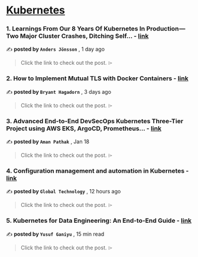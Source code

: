 
<h1><a href=https://medium.com/tag/kubernetes/recommended target="_blank" rel="noopener noreferrer">Kubernetes</a></h1>
<h3>1. Learnings From Our 8 Years Of Kubernetes In Production — Two Major Cluster Crashes, Ditching Self… - <a href=https://medium.com/@.anders/learnings-from-our-8-years-of-kubernetes-in-production-two-major-cluster-crashes-ditching-self-0257c09d36cd?source=tag_recommended_feed---------0-84----------kubernetes----------7aa45ccb_c388_493c_bf0c_79d46220534f------- target="_blank" rel="noopener noreferrer">link</a></h3>

✍️ **posted by `Anders Jönsson`** <date> , 1 day ago</date>

<blockquote>Click the link to check out the post. ⌲</blockquote>

<h3>2. How to Implement Mutual TLS with Docker Containers - <a href=https://medium.com/itnext/how-to-implement-mutual-tls-with-docker-containers-1546a2eab38b?source=tag_recommended_feed---------1-107----------kubernetes----------7aa45ccb_c388_493c_bf0c_79d46220534f------- target="_blank" rel="noopener noreferrer">link</a></h3>

✍️ **posted by `Bryant Hagadorn`** <date> , 3 days ago</date>

<blockquote>Click the link to check out the post. ⌲</blockquote>

<h3>3. Advanced End-to-End DevSecOps Kubernetes Three-Tier Project using AWS EKS, ArgoCD, Prometheus… - <a href=https://medium.com/stackademic/advanced-end-to-end-devsecops-kubernetes-three-tier-project-using-aws-eks-argocd-prometheus-fbbfdb956d1a?source=tag_recommended_feed---------2-85----------kubernetes----------7aa45ccb_c388_493c_bf0c_79d46220534f------- target="_blank" rel="noopener noreferrer">link</a></h3>

✍️ **posted by `Aman Pathak`** <date> , Jan 18</date>

<blockquote>Click the link to check out the post. ⌲</blockquote>

<h3>4. Configuration management and automation in Kubernetes - <a href=https://medium.com/mcdonalds-technical-blog/configuration-management-and-automation-in-kubernetes-8b1cc6a4142b?source=tag_recommended_feed---------3-84----------kubernetes----------7aa45ccb_c388_493c_bf0c_79d46220534f------- target="_blank" rel="noopener noreferrer">link</a></h3>

✍️ **posted by `Global Technology`** <date> , 12 hours ago</date>

<blockquote>Click the link to check out the post. ⌲</blockquote>

<h3>5. Kubernetes for Data Engineering: An End-to-End Guide - <a href=https://medium.com/stackademic/kubernetes-for-data-engineering-an-end-to-end-guide-26c741a8c013?source=tag_recommended_feed---------4-107----------kubernetes----------7aa45ccb_c388_493c_bf0c_79d46220534f------- target="_blank" rel="noopener noreferrer">link</a></h3>

✍️ **posted by `Yusuf Ganiyu`** <date> , 15 min read</date>

<blockquote>Click the link to check out the post. ⌲</blockquote>

